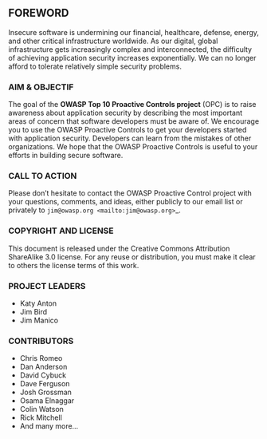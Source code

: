 ## FOREWORD
Insecure software is undermining our financial, healthcare, defense, energy, and other critical infrastructure worldwide. As our digital, global infrastructure gets increasingly complex and interconnected, the difficulty of achieving application security increases exponentially. We can no longer afford to tolerate relatively simple security problems.

### AIM & OBJECTIF
The goal of the **OWASP Top 10 Proactive Controls project** (OPC) is to raise awareness about application security by describing the most important areas of concern that software developers must be aware of. We encourage you to use the OWASP Proactive Controls to get your developers started with application security. Developers can learn from the mistakes of other organizations. We hope that the OWASP Proactive Controls is useful to your efforts in building secure software.

### CALL TO ACTION
Please don’t hesitate to contact the OWASP Proactive Control project with your questions, comments, and ideas, either publicly to our email list or privately to `jim@owasp.org <mailto:jim@owasp.org>`_.

### COPYRIGHT AND LICENSE

This document is released under the Creative Commons Attribution ShareAlike 3.0 license. For any reuse or distribution, you must make it clear to others the license terms of this work.

### PROJECT LEADERS
* Katy Anton
* Jim Bird
* Jim Manico

### CONTRIBUTORS

* Chris Romeo
* Dan Anderson
* David Cybuck
* Dave Ferguson
* Josh Grossman
* Osama Elnaggar
* Colin Watson
* Rick Mitchell
* And many more…
